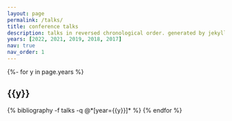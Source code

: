 ```yaml
---
layout: page
permalink: /talks/
title: conference talks
description: talks in reversed chronological order. generated by jekyll-scholar.
years: [2022, 2021, 2019, 2018, 2017]
nav: true
nav_order: 1
---
```

<!-- _pages/talks.md -->
<div class="publications">

{%- for y in page.years %}
  <h2 class="year">{{y}}</h2>
  {% bibliography -f talks -q @*[year={{y}}]* %}
{% endfor %}

</div>
